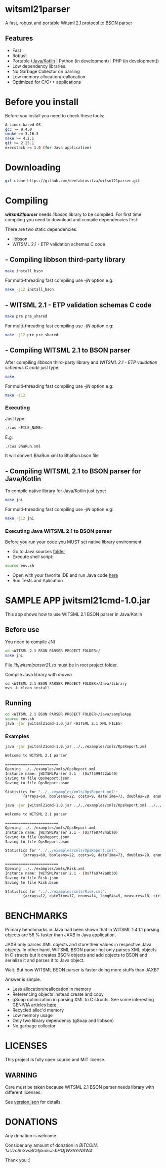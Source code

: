 # witsml21parser

A fast, robust and portable [Witsml 2.1 protocol](https://energistics.org/witsml-data-standards) to [BSON parser](https://bsonspec.org/)

## Features

- Fast
- Robust
- Portable ([Java/Kotlin](https://github.com/devfabiosilva/witsml21parser/tree/master/Java) | Python (in development) | PHP (in development))
- Low dependency libraries.
- No Garbage Collector on parsing
- Low memory allocation/reallocation
- Optimized for C/C++ applications

# Before you install

Before you install you need to check these tools:

```sh
A Linux based OS
gcc >= 9.4.0
cmake >= 3.16.3
make >= 4.2.1
git >= 2.25.1
execstack >= 1.0 (for Java application)
```

# Downloading

```sh
git clone https://github.com/devfabiosilva/witsml21parser.git
```

# Compiling

**_witsml21parser_** needs _libbson_ library to be compiled. For first time compiling you need to download and compile dependencies first.

There are two static dependencies:

- libbson
- WITSML 2.1 - ETP validation schemas C code

## - Compiling libbson third-party library

```sh
make install_bson
```

For multi-threading fast compiling use _-jN_ option e.g:

```sh
make -j12 install_bson
```
## - WITSML 2.1 - ETP validation schemas C code

```sh
make pre pre_shared
```

For multi-threading fast compiling use _-jN_ option e.g:

```sh
make -j12 pre pre_shared
```

## - Compiling WITSML 2.1 to BSON parser

After compiling _libbson_ third-party library and _WITSML 2.1 - ETP validation schemas C code_ just type:

```sh
make
```

For multi-threading fast compiling use _-jN_ option e.g:

```sh
make -j12
```

### Executing

Just type:

```sh
./cws <FILE_NAME>
```

E.g:

```sh
./cws BhaRun.xml
```

It will convert BhaRun.xml to BhaRun.bson file

## - Compiling WITSML 2.1 to BSON parser for Java/Kotlin

To compile native library for Java/Kotlin just type:

```sh
make jni
```

For multi-threading fast compiling use _-jN_ option e.g:

```sh
make -j12 jni
```

### Executing Java WITSML 2.1 to BSON parser

Before you run your code you MUST set native library environment.

- Go to Java sources [folder](https://github.com/devfabiosilva/witsml21parser/tree/master/Java/library)
- Execute shell script:

```sh
source env.sh
```
- Open with your favorite IDE and run Java code [here](https://github.com/devfabiosilva/witsml21parser/tree/master/Java/library)
- Run Tests and Aplication

# SAMPLE APP jwitsml21cmd-1.0.jar

This app shows how to use WITSML 2.1 BSON parser in Java/Kotlin

## Before use

You need to compile JNI

```sh
cd <WITSML 2.1 BSON PARSER PROJECT FOLDER>/
make jni
```

File _libjwitsmlparser21.so_ must be in root project folder.

Compile Java library with _maven_

```
cd <WITSML 2.1 BSON PARSER PROJECT FOLDER>/Java/library
mvn -U clean install
```

## Running

```sh
cd <WITSML 2.1 BSON PARSER PROJECT FOLDER>/Java/sampleApp
source env.sh
java -jar jwitsml21cmd-1.0.jar <WITSML 2.1 XML FILES>
```

### Examples

```sh
java -jar jwitsml21cmd-1.0.jar ../../examples/xmls/OpsReport.xml

```

```sh
Welcome to WITSML 2.1 parser

========================
Opening ../../examples/xmls/OpsReport.xml
Instance name: jWITSMLParser 2.1 - (0x7f599422ab40)
Saving to file OpsReport.json
Saving to file OpsReport.bson

Statistics for "../../examples/xmls/OpsReport.xml":
        {arrays=60, booleans=22, costs=9, dateTime=73, doubles=28, enums=55, long64s=47, measures=382, memoryUsed=3160, strings=463, total=1139}
```

```sh
java -jar jwitsml21cmd-1.0.jar ../../examples/xmls/OpsReport.xml ../../examples/xmls/Risk.xml
```

```sh
Welcome to WITSML 2.1 parser

========================
Opening ../../examples/xmls/OpsReport.xml
Instance name: jWITSMLParser 2.1 - (0x7fe87424aba0)
Saving to file OpsReport.json
Saving to file OpsReport.bson

Statistics for "../../examples/xmls/OpsReport.xml":
        {arrays=60, booleans=22, costs=9, dateTime=73, doubles=28, enums=55, long64s=47, measures=382, memoryUsed=4532, strings=463, total=1139}

========================
Opening ../../examples/xmls/Risk.xml
Instance name: jWITSMLParser 2.1 - (0x7fe8742a8b30)
Saving to file Risk.json
Saving to file Risk.bson

Statistics for "../../examples/xmls/Risk.xml":
        {arrays=12, dateTime=17, enums=14, long64s=9, measures=18, strings=106, total=176}
```

# BENCHMARKS

Primary benchmarks in Java had been shown that in WITSML 1.4.1.1 parsing objects are 56 % faster than JAXB in Java application.

JAXB only parses XML objects and store their values in respective Java objects. In other hand, WITSML BSON parser not only parses XML objects in C structs but it creates BSON objects and add objects to BSON and serialize it and parses it to Java object.

Wait. But how WITSML BSON parser is faster doing more stuffs than JAXB?

Answer is simple.

- Less allocation/reallocation in memory
- Referencing objects instead create and copy
- gSoap optimization in parsing XML to C structs. See some interesting GENIVIA articles [here](https://www.genivia.com/ugrep.html)
- Recycled alloc'd memory
- Low memory usage
- Only two library dependency (gSoap and libbson)
- No garbage collector

# LICENSES

This project is fully open source and MIT license.

## WARNING

Care must be taken because WITSML 2.1 BSON parser needs library with different licenses.

See [version.json](https://github.com/devfabiosilva/witsml21parser/blob/master/version.json) for details.

# DONATIONS

Any donation is welcome.

Consider any amount of donation in _BITCOIN_: *1JUzcSh3vsBCRji5n5rJsbHQfW3hYrNAW4*

Thank you :)

